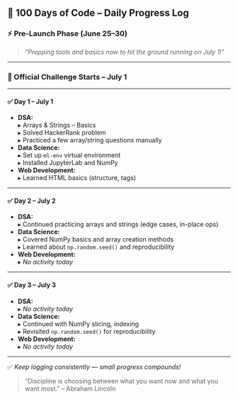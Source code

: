 ## 📅 100 Days of Code – Daily Progress Log

### ⚡ Pre-Launch Phase (June 25–30)

> *"Prepping tools and basics now to hit the ground running on July 1!"*

---

### 🎯 Official Challenge Starts – **July 1**

---

#### ✅ **Day 1 – July 1**
- **DSA:**  
  ▸ Arrays & Strings – Basics  
  ▸ Solved HackerRank problem  
  ▸ Practiced a few array/string questions manually  
- **Data Science:**  
  ▸ Set up `ml-env` virtual environment  
  ▸ Installed JupyterLab and NumPy  
- **Web Development:**  
  ▸ Learned HTML basics (structure, tags)

---

#### ✅ **Day 2 – July 2**
- **DSA:**  
  ▸ Continued practicing arrays and strings (edge cases, in-place ops)
- **Data Science:**  
  ▸ Covered NumPy basics and array creation methods  
  ▸ Learned about `np.random.seed()` and reproducibility
- **Web Development:**  
  ▸ *No activity today*

---

#### ✅ **Day 3 – July 3**
- **DSA:**  
  ▸ *No activity today*
- **Data Science:**  
  ▸ Continued with NumPy slicing, indexing  
  ▸ Revisited `np.random.seed()` for reproducibility
- **Web Development:**  
  ▸ *No activity today*

---

✅ *Keep logging consistently — small progress compounds!*

> “Discipline is choosing between what you want now and what you want most.” – Abraham Lincoln
